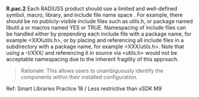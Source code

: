 
**R.pac.2** Each RADIUSS product should use a limited and well-defined symbol, macro, library, and include file name space . For example, there should be no publicly-visible include files such as utils.h, or package named libutil.a or macros named YES or TRUE. Namespacing of include files can be handled either by prepending each include file with a package name, for example <XXXutils.h>, or by placing and referencing all include files in a subdirectory with a package name, for example <XXX/utils.h>. Note that using a -I/XXX/ and referencing it in source via <utils.h> would not be acceptable namespacing due to the inherent fragility of this approach.

> Rationale: This allows users to unambiguously identify the components within their installed configuration. 

Ref: Smart Libraries Practice 18 / Less restrictive than xSDK M9
